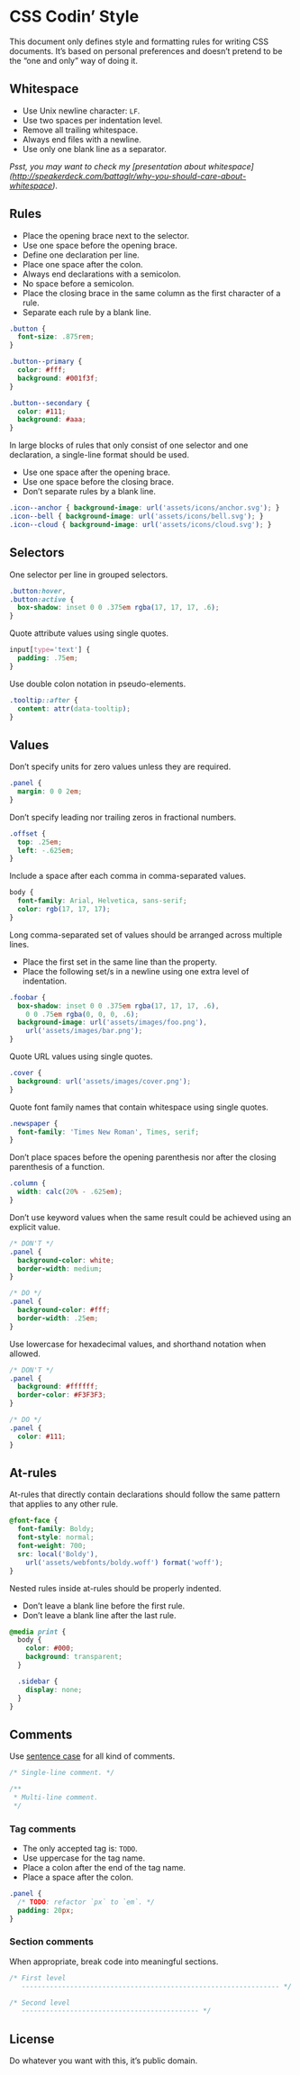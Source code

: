 # CSS Codin’ Style

This document only defines style and formatting rules for writing CSS documents.
It’s based on personal preferences and doesn’t pretend to be the “one and only”
way of doing it.

## Whitespace

- Use Unix newline character: `LF`.
- Use two spaces per indentation level.
- Remove all trailing whitespace.
- Always end files with a newline.
- Use only one blank line as a separator.

_Psst, you may want to check my [presentation about whitespace]
(http://speakerdeck.com/battaglr/why-you-should-care-about-whitespace)_.

## Rules

- Place the opening brace next to the selector.
- Use one space before the opening brace.
- Define one declaration per line.
- Place one space after the colon.
- Always end declarations with a semicolon.
- No space before a semicolon.
- Place the closing brace in the same column as the first character of a rule.
- Separate each rule by a blank line.

```css
.button {
  font-size: .875rem;
}

.button--primary {
  color: #fff;
  background: #001f3f;
}

.button--secondary {
  color: #111;
  background: #aaa;
}
```

In large blocks of rules that only consist of one selector and one declaration,
a single-line format should be used.

- Use one space after the opening brace.
- Use one space before the closing brace.
- Don’t separate rules by a blank line.

```css
.icon--anchor { background-image: url('assets/icons/anchor.svg'); }
.icon--bell { background-image: url('assets/icons/bell.svg'); }
.icon--cloud { background-image: url('assets/icons/cloud.svg'); }
```

## Selectors

One selector per line in grouped selectors.

```css
.button:hover,
.button:active {
  box-shadow: inset 0 0 .375em rgba(17, 17, 17, .6);
}
```

Quote attribute values using single quotes.

```css
input[type='text'] {
  padding: .75em;
}
```

Use double colon notation in pseudo-elements.

```css
.tooltip::after {
  content: attr(data-tooltip);
}
```

## Values

Don’t specify units for zero values unless they are required.

```css
.panel {
  margin: 0 0 2em;
}
```

Don’t specify leading nor trailing zeros in fractional numbers.

```css
.offset {
  top: .25em;
  left: -.625em;
}
```

Include a space after each comma in comma-separated values.

```css
body {
  font-family: Arial, Helvetica, sans-serif;
  color: rgb(17, 17, 17);
}
```

Long comma-separated set of values should be arranged across multiple lines.

- Place the first set in the same line than the property.
- Place the following set/s in a newline using one extra level of indentation.

```css
.foobar {
  box-shadow: inset 0 0 .375em rgba(17, 17, 17, .6),
    0 0 .75em rgba(0, 0, 0, .6);
  background-image: url('assets/images/foo.png'),
    url('assets/images/bar.png');
}
```

Quote URL values using single quotes.

```css
.cover {
  background: url('assets/images/cover.png');
}
```

Quote font family names that contain whitespace using single quotes.

```css
.newspaper {
  font-family: 'Times New Roman', Times, serif;
}
```

Don’t place spaces before the opening parenthesis nor after the closing
parenthesis of a function.

```css
.column {
  width: calc(20% - .625em);
}
```

Don’t use keyword values when the same result could be achieved using
an explicit value.

```css
/* DON'T */
.panel {
  background-color: white;
  border-width: medium;
}

/* DO */
.panel {
  background-color: #fff;
  border-width: .25em;
}
```

Use lowercase for hexadecimal values, and shorthand notation when allowed.

```css
/* DON'T */
.panel {
  background: #ffffff;
  border-color: #F3F3F3;
}

/* DO */
.panel {
  color: #111;
}
```

## At-rules

At-rules that directly contain declarations should follow the same pattern that
applies to any other rule.

```css
@font-face {
  font-family: Boldy;
  font-style: normal;
  font-weight: 700;
  src: local('Boldy'),
    url('assets/webfonts/boldy.woff') format('woff');
}
```

Nested rules inside at-rules should be properly indented.

- Don’t leave a blank line before the first rule.
- Don’t leave a blank line after the last rule.

```css
@media print {
  body {
    color: #000;
    background: transparent;
  }

  .sidebar {
    display: none;
  }
}
```

## Comments

Use [sentence case](http://en.wiktionary.org/wiki/sentence_case) for all kind
of comments.

```css
/* Single-line comment. */

/**
 * Multi-line comment.
 */
```

### Tag comments

- The only accepted tag is: `TODO`.
- Use uppercase for the tag name.
- Place a colon after the end of the tag name.
- Place a space after the colon.

```css
.panel {
  /* TODO: refactor `px` to `em`. */
  padding: 20px;
}
```

### Section comments

When appropriate, break code into meaningful sections.

```css
/* First level
   ---------------------------------------------------------------- */

/* Second level
   -------------------------------------------- */
```

## License

Do whatever you want with this, it’s public domain.
